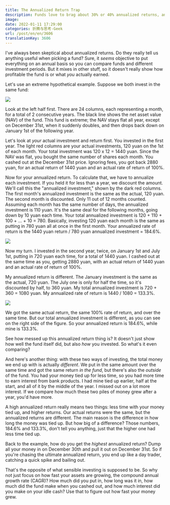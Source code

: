 ```yaml
---
title: The Annualized Return Trap
description: Funds love to brag about 30% or 40% annualized returns, and that's considered low. But the annualized rate of return isn't what you think, and it's a pretty useless metric.
image: 
date: 2022-01-11 17:29:00
categories: 折腾与思考-Geek
url: /post/en/en/3606
translationKey: 3606
---
```


I've always been skeptical about annualized returns. Do they really tell us anything useful when picking a fund? Sure, it *seems* objective to put everything on an annual basis so you can compare funds and different investment periods. But it mixes in other stuff, so it doesn't really show how profitable the fund is or what *you* actually earned.

Let's use an extreme hypothetical example. Suppose we both invest in the same fund:

![](https://cdn.victor42.work/posts/2022-01/7e049dfc-e68d-40c1-b3ca-c92c47561bb8.jpg)

Look at the left half first. There are 24 columns, each representing a month, for a total of 2 consecutive years. The black line shows the net asset value (NAV) of the fund. This fund is extreme; the NAV stays flat all year, except on December 31st, when it suddenly doubles, and then drops back down on January 1st of the following year.

Let's look at *your* actual investment and return first. You invested in the first year. The light red columns are your actual investments, 120 yuan on the 1st of each month. Your total investment was 120 x 12 = 1440 yuan. Since the NAV was flat, you bought the same number of shares each month. You cashed out at the December 31st price. Ignoring fees, you got back 2880 yuan, for an actual return of 1440 yuan and an actual rate of return of 100%.

Now for your annualized return. To calculate that, we have to annualize each investment. If you held it for less than a year, we discount the amount. We'll call this the "annualized investment," shown by the dark red columns. The first month's annualized investment is the same as the actual, 120 yuan. The second month is discounted. Only 11 out of 12 months counted. Assuming each month has the same number of days, the annualized investment is 110 yuan. It's the same deal for the following months, going down by 10 yuan each time. Your total annualized investment is 120 + 110 + 100 + ... + 10 = 780. Basically, investing 120 yuan each month is the same as putting in 780 yuan all at once in the first month. Your annualized rate of return is the 1440 yuan return / 780 yuan annualized investment = 184.6%.

![](https://cdn.victor42.work/posts/2022-01/7e049dfc-e68d-40c1-b3ca-c92c47561bb8.jpg)

Now my turn. I invested in the second year, twice, on January 1st and July 1st, putting in 720 yuan each time, for a total of 1440 yuan. I cashed out at the same time as you, getting 2880 yuan, with an actual return of 1440 yuan and an actual rate of return of 100%.

My annualized return is different. The January investment is the same as the actual, 720 yuan. The July one is only for half the time, so it's discounted by half, to 360 yuan. My total annualized investment is 720 + 360 = 1080 yuan. My annualized rate of return is 1440 / 1080 = 133.3%.

![](https://cdn.victor42.work/posts/2022-01/7e049dfc-e68d-40c1-b3ca-c92c47561bb8.jpg)

We got the same actual return, the same 100% rate of return, and over the same time. But our total annualized investment is different, as you can see on the right side of the figure. So your annualized return is 184.6%, while mine is 133.3%.

See how messed up this annualized return thing is? It doesn't just show how well the fund itself did, but also *how* you invested. So what's it even comparing?

And here's another thing: with these two ways of investing, the total money we end up with is actually *different*. We put in the same amount over the same time and got the same return *in the fund*, but there's also the *outside* of the fund. You had your money tied up for less time, so you had more time to earn interest from bank products. I had mine tied up earlier, half at the start, and all of it by the middle of the year. I missed out on a lot more interest. If we compare how much these two piles of money grew after a year, you'd have more.

A high annualized return really means two things: less time with your money tied up, and higher returns. Our actual returns were the same, but the annualized returns are different. The main reason is the difference in how long the money was tied up. But how big of a difference? Those numbers, 184.6% and 133.3%, don't tell you anything, just that the higher one had less time tied up.

Back to the example, how do you get the *highest* annualized return? Dump all your money in on December 30th and pull it out on December 31st. So if you're chasing the ultimate annualized return, you end up like a day trader, catching a quick spike and bailing out.

That's the opposite of what sensible investing is supposed to be. So why not just focus on how fast your assets are growing, the compound annual growth rate (CAGR)? How much did you put in, how long was it in, how much did the fund make when you cashed out, and how much interest did you make on your idle cash? Use that to figure out how fast your money grew.
